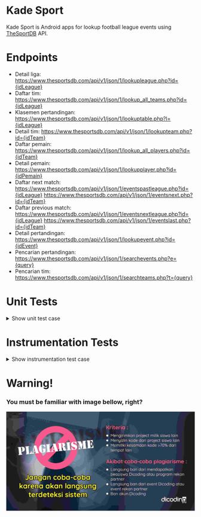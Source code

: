 # Kade Sport
Kade Sport is Android apps for lookup football league events using [TheSportDB](https://www.thesportsdb.com/api.php) API.

# Endpoints
- Detail liga: https://www.thesportsdb.com/api/v1/json/1/lookupleague.php?id={idLeague}
- Daftar tim: https://www.thesportsdb.com/api/v1/json/1/lookup_all_teams.php?id={idLeague}
- Klasemen pertandingan: https://www.thesportsdb.com/api/v1/json/1/lookuptable.php?l={idLeague}
- Detail tim: https://www.thesportsdb.com/api/v1/json/1/lookupteam.php?id={idTeam}
- Daftar pemain: https://www.thesportsdb.com/api/v1/json/1/lookup_all_players.php?id={idTeam}
- Detail pemain: https://www.thesportsdb.com/api/v1/json/1/lookupplayer.php?id={idPemain}
- Daftar next match:
    https://www.thesportsdb.com/api/v1/json/1/eventspastleague.php?id={idLeague}
    https://www.thesportsdb.com/api/v1/json/1/eventsnext.php?id={idTeam}
- Daftar previous match:
    https://www.thesportsdb.com/api/v1/json/1/eventsnextleague.php?id={idLeague}
    https://www.thesportsdb.com/api/v1/json/1/eventslast.php?id={idTeam}
- Detail pertandingan: https://www.thesportsdb.com/api/v1/json/1/lookupevent.php?id={idEvent}
- Pencarian pertandingan: https://www.thesportsdb.com/api/v1/json/1/searchevents.php?e={query}
- Pencarian tim: https://www.thesportsdb.com/api/v1/json/1/searchteams.php?t={query}

# Unit Tests
<details>
<summary>Show unit test case</summary>
<p>

* LeagueViewModelTest
  * getLeagues
    * Memastikan nilai `leagues` diproses dan sesuai dengan data source
    * Memastikan terjadi perubahan nilai pada `leagues` LiveData
  * getLoading
    * Memastikan property `loading` bernilai `true` saat memuat data
    * Memastikan property `loading` bernilai `false` saat data selesai dimuat

* LeagueDetailViewModelTest
  * getLeagueState Loading
    * Memastikan nilai awal property `leagueState` adalah `Loading` saat fungsi `loadLeague(id)` dipanggil
    * Memastikan nilai property `leagueState` tidak sama dengan `Loading` setelah proses `loadLeague(id)`
  * getLeagueState Success
    * Memanggil fungsi `loadLeague(id)`
    * Memastikan nilai property `leagueState` adalah `Success`
    * Memastikan terjadi perubahan nilai pada `leagueState` LiveData
  * getLeagueState Error NoData
    * Memanggil fungsi `loadLeague(id)`
    * Memastikan nilai property `leagueState` adalah `Error` dan berisi `message` `No data!`
    * Memastikan terjadi perubahan nilai pada `leagueState` LiveData
  * getLeagueState Error FetchFailed
    * Memanggil fungsi `loadLeague(id)`
    * Memastikan nilai property `leagueState` adalah `Error` dan berisi `message` `Failed to fetch data!`
    * Memastikan terjadi perubahan nilai pada `leagueState` LiveData
  * getPastEvents
    * Memanggil fungsi `loadPastEvent(id)`
    * Memastikan property `pastEvents` bernilai sesuai dengan data source
    * Memastikan terjadi perubahan nilai pada `pastEvents` LiveData
  * getNextEvents
    * Memanggil fungsi `loadNextEvent(id)`
    * Memastikan property `nextEvents` bernilai sesuai dengan data source
    * Memastikan terjadi perubahan nilai pada `nextEvents` LiveData
  * getPastEvents Error
    * Memanggil fungsi `loadPastEvent(id)`
    * Memastikan property `pastEventError` bernilai `No data!`
    * Memastikan terjadi perubahan nilai pada `pastEventError` LiveData
  * getNextEvents Error
    * Memanggil fungsi `loadNextEvent(id)`
    * Memastikan property `nextEventError` bernilai `No data!`
    * Memastikan terjadi perubahan nilai pada `nextEventError` LiveData

* LeagueEventDetailViewModelTest
  * getEventState Loading
    * Memastikan nilai awal property `eventState` adalah `Loading` saat fungsi `loadEvent(id)` dipanggil
    * Memastikan nilai property `eventState` tidak sama dengan `Loading` setelah proses `loadEvent(id)`
  * getEventState Success
    * Memanggil fungsi `loadEvent(id)`
    * Memastikan nilai property `eventState` adalah `Success`
    * Memastikan terjadi perubahan nilai pada `eventState` LiveData
  * getEventState Error
    * Memanggil fungsi `loadEvent(id)`
    * Memastikan nilai dari property `eventState` adalah `Error`
    * Memastikan terjadi perubahan nilai pada `eventState` LiveData
  * getFavoriteMessage
    * Memanggil fungsi `toggleFavorite()`
    * Memastikan nilai `favoriteMessage` adalah `Please wait...` karena data event belum dimuat
    * Memastikan terjadi perubahan nilai pada `favoriteMessage` LiveData
    * Memanggil fungsi `loadEvent(id)`
    * Memanggil fungsi `toggleFavorite()`
    * Memastikan terjadi perubahan nilai pada `favoriteMessage` LiveData
    * Memastikan nilai `favoriteMessage` adalah `Added to favorite`
    * Memanggil fungsi `toggleFavorite()`
    * Memastikan nilai `favoriteMessage` adalah `Removed from favorite`
    * Memastikan terjadi perubahan nilai pada `favoriteMessage` LiveData
  * getFavoriteIcon InFavorite
    * Memanggil fungsi `loadEvent()`
    * Memastikan nilai `favoriteIcon` adalah `R.drawable.ic_favorite_added`
    * Memastikan terjadi perubahan nilai pada `favoriteIcon` LiveData
  * getFavoriteIcon NotInFavorite
    * Memanggil fungsi `loadEvent()`
    * Memastikan nilai `favoriteIcon` adalah `R.drawable.ic_favorite_removed`
    * Memastikan terjadi perubahan nilai pada `favoriteIcon` LiveData

* LeagueEventFavoriteViewModelTest
  * getFavoriteEvents
    * Memanggil fungsi `loadEvents()`
    * Memastikan nilai dari property `favoriteEvents` sesuai dengan data source
    * Memastikan terjadi perubahan nilai pada `favoriteEvents` LiveData
  * getLoading
    * Memastikan property `loading` bernilai `true` saat memuat data
    * Memastikan property `loading` bernilai `false` saat data selesai dimuat
  * getMessage
    * Memanggil fungsi `loadEvents()`
    * Memastikan terjadi perubahan nilai pada `message` LiveData
  
* LeagueEventViewModelTest
  * getEvents Past
    * Memanggil fungsi `loadEvents(leagueId, type)`
    * Memastikan nilai propery `events` sesuai dengan data source
    * Memastikan terjadi perubahan nilai pada `events` LiveData
  * getEvents Next
    * Memanggil fungsi `loadEvents(leagueId, type)`
    * Memastikan nilai propery `events` sesuai dengan data source
    * Memastikan terjadi perubahan nilai pada `events` LiveData
  * getLoading
    * Memastikan property `loading` bernilai `true` saat memuat data
    * Memastikan property `loading` bernilai `false` saat data selesai dimuat
  * getMessage
    * Memanggil fungsi `loadEvents(leagueId, type)`
    * Memastikan nilai property `message` adalah `Failed to fetch data!`
    * Memastikan terjadi perubahan nilai pada `message` LiveData
  * getNotifier
    * Memanggil fungsi `loadEvents(leagueId, type)`
    * Memastikan nilai property `notifier` adalah `R.string.msg_long_wait` setelah proses memuat data selama 7100ms
    * Memastikan terjadi perubahan nilai pada `notifier` LiveData
  
* LeagueEventSearchViewModelTest
  * getEvents
    * Memanggil fungsi `search(query)`
    * Memastikan nilai dari property `events` sesuai dengan data source
    * Memastikan terjadi perubahan nilai pada `events` LiveData
  * getLoading
    * Memastikan property `loading` bernilai `true` saat memuat data
    * Memastikan property `loading` bernilai `false` saat data selesai dimuat
  * getMessage
    * Memanggil fungsi `search(query)`
    * Memastikan nilai property `message` adalah `No data!`
    * Memastikan terjadi perubahan nilai pada `message` LiveData

* DbHelperTest
  * createColumns
    * Memastikan nilai balik fungsi `createColumns<type>()` sama dengan nilai array yang ditulis manual
  * contentValueOf
    * Memastikan nilai balik fungsi `contentValueOf()` sama dengan nilai array yang ditulis manual

* DefaultLeagueRepositoryTest
  * fetchAllLeagues
    * Memastikan fungsi mengembalikan objek `Success`
    * Memastikan nilai property `data` pada objek `Success` sama dengan data source
  * fetchLeagueById
    * Memastikan fungsi mengembalikan objek `Success`
    * Memastikan nilai property `data` pada objek `Success` sama dengan data source
    * Memverifikasi fungsi `lookupLeague()` terpanggil dari data source
  * fetchEventsNextLeague
    * Memastikan fungsi dengan nilai parameter `badge` adalah `false` mengembalikan objek `Success`
    * Memastikan nilai property `data` pada objek `Success` sama dengan data source
    * Memastikan fungsi dengan nilai parameter `badge` adalah `true` mengembalikan objek `Success`
    * Memastikan nilai property `data` pada objek `Success` sama dengan data source dan memiliki nilai pada property `homeBadgePath` dan `awayBadgePath`
    * Memverifikasi fungsi `eventsNextLeague(leagueId)` dan `lookupTeam(id)` terpanggil pada data source
  * fetchEventsPastLeague
    * Memastikan fungsi dengan nilai parameter `badge` adalah `false` mengembalikan objek `Success`
    * Memastikan nilai property `data` pada objek `Success` sama dengan data source
    * Memastikan fungsi dengan nilai parameter `badge` adalah `true` mengembalikan objek `Success`
    * Memastikan nilai property `data` pada objek `Success` sama dengan data source dan memiliki nilai pada property `homeBadgePath` dan `awayBadgePath`
    * Memverifikasi fungsi `eventsPastLeague(leagueId)` dan `lookupTeam(id)` terpanggil pada data source
  * fetchEventById
    * Memastikan fungsi dengan nilai parameter `badge` adalah `false` mengembalikan objek `Success`
    * Memastikan nilai property `data` pada objek `Success` sama dengan data source
    * Memastikan fungsi dengan nilai parameter `badge` adalah `true` mengembalikan objek `Success`
    * Memastikan nilai property `data` pada objek `Success` sama dengan data source dan memiliki nilai pada property `homeBadgePath` dan `awayBadgePath`
    * Memverifikasi fungsi `lookupEvent(id)` dan `lookupTeam(id)` terpanggil pada data source
  * searchEvents
    * Memastikan fungsi dengan parameter `query` mengembalikan objek `Success`
    * Memastikan nilai property `data` pada objek `Success` sama dengan data source
    * Memverifikasi fungsi `searchEvents(query)` dan `lookupTeam(id)` terpanggil pada data source
  * getAllFavoriteEvents
    * Memastikan fungsi mengembalikan objek `Success`
    * Memastikan nilai property `data` pada objek `Success` sama dengan data source
    * Memverifikasi fungsi `getAllFavorites()` terpanggil pada data source
  * getFavoriteEventById
    * Memastikan fungsi mengembalikan objek `Success`
    * Memastikan nilai property `data` pada objek `Success` sama dengan data source
    * Memverifikasi fungsi `getFavorite(id)` terpanggil pada data source
  * addEventToFavorite
    * Memastikan fungsi mengembalikan objek `Success`
    * Memastikan nilai property `data` pada objek `Success` adalah `true`
    * Memverifikasi fungsi `addFavorite(event)` terpanggil pada data source
  * removeEventFromFavorite
    * Memastikan fungsi mengembalikan objek `Success`
    * Memastikan nilai property `data` pada objek `Success` adalah `true`
    * Memverifikasi fungsi `removeFavorite(id)` terpanggil pada data source
</p>
</details>

# Instrumentation Tests

<details>
<summary>Show instrumentation test case</summary>
<p>

* LeagueFragmentTest
  * loadLeagues
    * Memastikan `RecyclerView` tampil
    * Memastikan jumlah data pada `RecyclverView` sesuai dengan data source
  * checkLeague
    * Memastikan data pada indeks pertama terdapat pada `RecyclerView`

* LeagueDetailActivityTest
  * loadLeague
    * Memastikan gambar badge tampil
    * Memastikan judul liga tampil
    * Memastikan deskripsi lengkap liga tampil pada popup saat diklik
    * Memastikan popup deskripsi lengkap menghilang saat klik OK
    * Memastikan deskripsi liga tampil
    * Melakukan aksi swipe up untuk melihat semua events
    * memastikan next dan past event tampil

* LeagueEventDetailActivityTest
  * loadEvent
    * Memastikan gambar badge tim home tampil
    * Memastikan nama tim home tampil dan dengan teks sesuai data
    * Memastikan score pertandingan tampil dan dengan teks sesuai data
    * Memastikan waktu pertandingan tampil dan sesuai dengan data
    * Memastikan gambar badge tim away tampil
    * Memastikan nama tim away tampil dan dengan teks sesuai data
    * Memastikan nama pemain dan waktu goal home dan away tampil dan sesuai dengan data
    * Memastikan nama pemain dengan kartu kuning tampil dan teks sesuai dengan data
    * Melakukan aksi swipe up
    * Memastikan home dan away team lineup tampil
  * toggleFavorite
    * Memastikan tampil dan memberi aksi klik pada menu icon favorite
    * Memastikan tampil pesan `Added to favorite` atau `Removed from favorite!`

* LeagueEventFavoriteFragmentTest
  * loadFavorites
    * Memastikan `RecyclerView` tampil dan jumlah data sesuai

* LeagueEventActivityTest
  * loadEvents
    * Memastikan `RecyclerView` tampil dan terdapat data sesuai id dan tipe liga

* LeagueEventSearchActivityTest
  * searchEvents
    * Memastikan tampil dan memberi aksi klik pada `SearchView`
    * Memastikan element turunan `EditText` tampil dan mengetik karakter `man` lalu menekan tombol enter atau search
    * Memastikan `RecyclerView` dan data hasil search tampil

* KadeSportTest
  * app
    * Memastikan jumlah tab dan judul pada masing-masing tab sesuai
    * Memastikan `RecyclerView` tampil untuk daftar liga dan memberi aksi klik pada data pertama
    * Memastikan judul liga tampil pada layar detail liga
    * Memastikan deskripsi lengkap liga tampil pada popup saat diklik
    * Memastikan popup deskripsi lengkap menghilang saat klik OK
    * Melakukan aksi swipe up untuk melihat semua events
    * Memastikan tampil dan memberi aksi klik pada past event
    * Memastikan `RecyclerView` events tampil dan terdapat data sesuai id dan tipe liga dan memberi aksi klik pada data pertama
    * Memastikan badge dan title tim home dan away tampil
    * Memastikan tampil dan memberi aksi klik pada menu icon favorite
    * Memastikan tampil pesan `Added to favorite` atau `Removed from favorite!`
    * Memberi aksi tombol back hingga kembali pada layar main
    * Memberi aksi klik pada tab `Favorite event`
    * Memastikan data favorite events tampil dan memberi aksi klik pada data pertama lalu menekan tombol back
    * Atau jika tidak ada data favorite maka memastikan pesan `No data!` tampil
    * Memberi aksi klik pada icon menu search
    * Memastikan element turunan `EditText` tampil dan mengetik karakter `man` lalu menekan tombol enter atau search
    * Memastikan `RecyclerView` dan data hasil search tampil
</p>
</details>

# Warning!

### You must be familiar with image bellow, right?

[![Dicoding plagiarism notice](images/dicoding_plagiarism_warn.jpeg)](https://www.dicoding.com/academies/55/)
